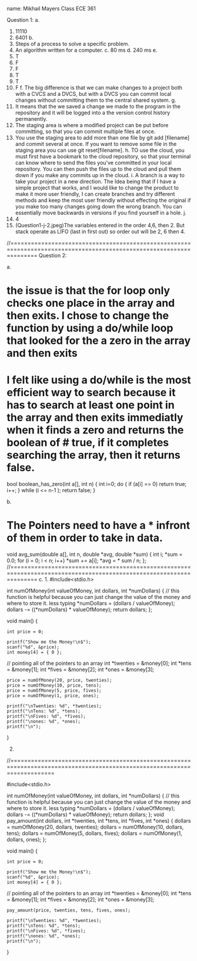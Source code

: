 name: Mikhail Mayers
Class ECE 361

Question 1:
a.
  1) 11110
  2) 6401
b.
  1) Steps of a process to solve a specific problem.  
  2) An algorithm written for a computer.
c.
  80 ms
d.
  240 ms
e.
  1) T
  2) F
  3) F
  4) T
  5) T
  6) F
f.
  The big difference is that we can make changes to a project both with a CVCS and a DVCS, but with a DVCS you can commit local changes without committing them to the central shared system.
g.
  1) It means that the we saved a change we made to the program in the repository and it will be logged into a the version control history permanently.
  2) The staging area is where a modified project can be put before committing, so that you can commit multiple files at once.
  3) You use the staging area to add more than one file by git add [filename] and commit several at once. If you want to remove some file in the staging area you can use git reset[filename].
h.
  TO use the cloud, you must first have a bookmark to the cloud repository, so that your terminal can know where to send the files you've committed in your local repository. You can then push the files up to the cloud and pull them down if you make any commits up in the cloud.
i.
  A branch is a way to take your project in a new direction. The Idea being that if I have a simple project that works, and I would like to change the product to make it more user friendly, I can create branches and try different methods and keep the most user friendly without effecting the original if you make too many changes going down the wrong branch. You can essentially move backwards in versions if you find yourself in a hole.
j.
  1) 4
  2) (Question1-j-2.jpeg)The variables entered in the order 4,6, then 2. But stack operate as LIFO (last in first out) so order out will be 2, 6 then 4.

//====================================================================================================================
Question 2:

a.
# the issue is that the for loop only checks one place in the array and then exits.  I chose to change the function by using a do/while loop that looked for the a zero in the array and then exits
# I felt like using a do/while is the most efficient way to search because it has to search at least one point in the array and then exits immediatly when it finds a zero and returns the boolean of     # true, if it completes searching the array, then it returns false.
bool boolean_has_zero(int a[], int n)
{
	int i=0;
	do
	{
		if (a[i] == 0)
			return true;
		i++;
	} while (i <= n-1 );
	return false;
}

b.
# The Pointers need to have a * infront of them in order to take in data.

void avg_sum(double a[], int n, double *avg, double *sum)
{
	int i;
	*sum = 0.0;
	for (i = 0; i < n; i++)
		*sum += a[i];
	*avg = * sum / n;
};
//====================================================================================================================
c.
1.
#include<stdio.h>

int numOfMoney(int valueOfMoney, int dollars, int *numDollars)
{
	// this function is helpful because you can just change the value of the money and where to store it. less typing
	*numDollars = (dollars / valueOfMoney);
	dollars -= ((*numDollars) * valueOfMoney);
	return dollars;
};

void main() {

	int price = 0;

	printf("Show me the Money!\n$");
	scanf("%d", &price);
	int money[4] = { 0 };

// pointing all of the pointers to an array
	int *twenties = &money[0];
	int *tens = &money[1];
	int *fives = &money[2];
	int *ones = &money[3];

	price = numOfMoney(20, price, twenties);
	price = numOfMoney(10, price, tens);
	price = numOfMoney(5, price, fives);
	price = numOfMoney(1, price, ones);

	printf("\nTwenties: %d", *twenties);
	printf("\nTens: %d", *tens);
	printf("\nFives: %d", *fives);
	printf("\nones: %d", *ones);
	printf("\n");
}

2.
//=========================================================================================================================

#include<stdio.h>

int numOfMoney(int valueOfMoney, int dollars, int *numDollars)
{
	// this function is helpful because you can just change the value of the money and where to store it. less typing
	*numDollars = (dollars / valueOfMoney);
	dollars -= ((*numDollars) * valueOfMoney);
	return dollars;
};
void pay_amount(int dollars, int *twenties, int *tens, int *fives, int *ones)
{
	dollars = numOfMoney(20, dollars, twenties);
	dollars = numOfMoney(10, dollars, tens);
	dollars = numOfMoney(5, dollars, fives);
	dollars = numOfMoney(1, dollars, ones);
};

void main() {

	int price = 0;

	printf("Show me the Money!\n$");
	scanf("%d", &price);
	int money[4] = { 0 };

// pointing all of the pointers to an array
	int *twenties = &money[0];
	int *tens = &money[1];
	int *fives = &money[2];
	int *ones = &money[3];

	pay_amount(price, twenties, tens, fives, ones);

	printf("\nTwenties: %d", *twenties);
	printf("\nTens: %d", *tens);
	printf("\nFives: %d", *fives);
	printf("\nones: %d", *ones);
	printf("\n");
}

